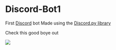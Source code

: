 # Discord-Bot1
First [Discord](https://discordapp.com/developers/docs) bot
Made using the [Discord.py library](https://pypi.org/project/discord.py/)

Check this good boye out

![](https://i.redd.it/5biem6japkt11.jpg)
